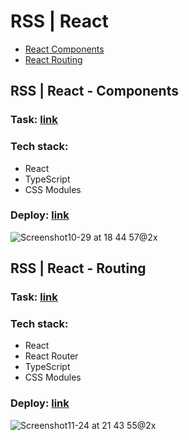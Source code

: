 # RSS | React

- [React Components](#components)
- [React Routing](#routing)

## RSS | React - Components<a name='components'></a>

### Task: [link](https://github.com/rolling-scopes-school/tasks/tree/master/react/modules/module01)

### Tech stack:
- React
- TypeScript
- CSS Modules

### Deploy: [link](https://freightdh.github.io/react-components/)

![Screenshot10-29 at 18 44 57@2x](https://github.com/FreightDH/react-components/assets/81368535/93b1e240-e197-4bf9-8274-0fd190d38c41)

## RSS | React - Routing<a name='routing'></a>

### Task: [link](https://github.com/rolling-scopes-school/tasks/tree/master/react/modules/module02)

### Tech stack:
- React
- React Router
- TypeScript
- CSS Modules

### Deploy: [link](https://freightdh-react-routing.netlify.app/)

![Screenshot11-24 at 21 43 55@2x](https://github.com/FreightDH/rss-react/assets/81368535/4bffd71d-bddd-4e95-941e-dd90e58c8065)



